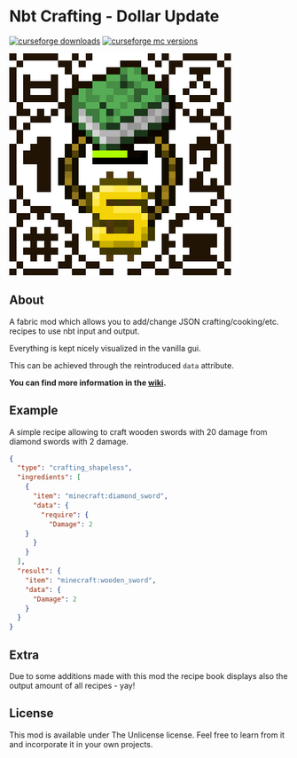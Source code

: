 # Nbt Crafting - Dollar Update

[![curseforge downloads](http://cf.way2muchnoise.eu/full_nbt-crafting_downloads.svg)](https://minecraft.curseforge.com/projects/nbt-crafting)
[![curseforge mc versions](http://cf.way2muchnoise.eu/versions/nbt-crafting.svg)](https://minecraft.curseforge.com/projects/nbt-crafting)

![logo](images/logo_variation_big.png?raw=true)

## About
A fabric mod which allows you to add/change JSON crafting/cooking/etc. recipes to use nbt input and output.

Everything is kept nicely visualized in the vanilla gui.

This can be achieved through the reintroduced `data` attribute. 

**You can find more information in the [wiki](https://mcwiki.siphalor.de/nbt-crafting/v1).**

## Example
A simple recipe allowing to craft wooden swords with 20 damage from diamond swords with 2 damage.

```json
{
  "type": "crafting_shapeless",
  "ingredients": [
    {
      "item": "minecraft:diamond_sword",
      "data": {
      	"require": {
          "Damage": 2
	}
      }
    }
  ],
  "result": {
    "item": "minecraft:wooden_sword",
    "data": {
      "Damage": 2
    }
  }
}
```

## Extra
Due to some additions made with this mod the recipe book displays also the output amount of all recipes - yay!

## License

This mod is available under The Unlicense license. Feel free to learn from it and incorporate it in your own projects.

